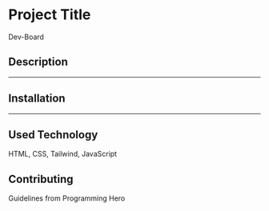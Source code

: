 # Project Title

Dev-Board

## Description

---

## Installation

---

## Used Technology

HTML, CSS, Tailwind, JavaScript

## Contributing

Guidelines from Programming Hero
